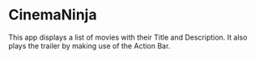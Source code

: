 # CinemaNinja

This app displays a list of movies with their Title and Description. It also plays the trailer by making use of the Action Bar.
